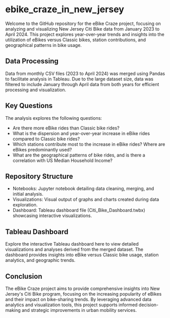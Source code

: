 # ebike_craze_in_new_jersey

Welcome to the GitHub repository for the eBike Craze project, focusing on analyzing and visualizing New Jersey Citi Bike data from January 2023 to April 2024. This project explores year-over-year trends and insights into the utilization of eBikes versus Classic bikes, station contributions, and geographical patterns in bike usage.

## Data Processing
Data from monthly CSV files (2023 to April 2024) was merged using Pandas to facilitate analysis in Tableau. Due to the large dataset size, data was filtered to include January through April data from both years for efficient processing and visualization.

## Key Questions
The analysis explores the following questions:
- Are there more eBike rides than Classic bike rides?
- What is the dispersion and year-over-year increase in eBike rides compared to Classic bike rides?
- Which stations contribute most to the increase in eBike rides? Where are eBikes predominantly used?
- What are the geographical patterns of bike rides, and is there a correlation with US Median Household Income?

## Repository Structure
- Notebooks: Jupyter notebook detailing data cleaning, merging, and initial analysis.
- Visualizations: Visual output of graphs and charts created during data exploration.
- Dashboard: Tableau dashboard file (Citi_Bike_Dashboard.twbx) showcasing interactive visualizations.

## Tableau Dashboard
Explore the interactive Tableau dashboard here to view detailed visualizations and analyses derived from the merged dataset. The dashboard provides insights into eBike versus Classic bike usage, station analytics, and geographic trends.

## Conclusion
The eBike Craze project aims to provide comprehensive insights into New Jersey's Citi Bike program, focusing on the increasing popularity of eBikes and their impact on bike-sharing trends. By leveraging advanced data analytics and visualization tools, this project supports informed decision-making and strategic improvements in urban mobility services.
